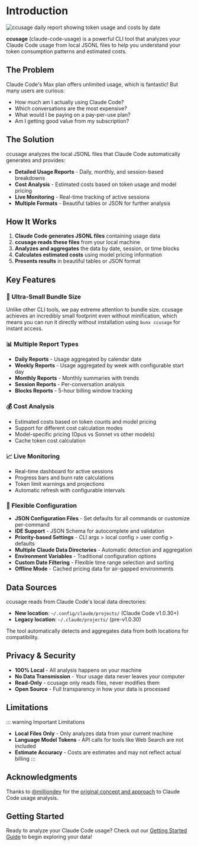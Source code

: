 # Introduction

![ccusage daily report showing token usage and costs by date](/screenshot.png)

**ccusage** (claude-code-usage) is a powerful CLI tool that analyzes your Claude Code usage from local JSONL files to help you understand your token consumption patterns and estimated costs.

## The Problem

Claude Code's Max plan offers unlimited usage, which is fantastic! But many users are curious:

- How much am I actually using Claude Code?
- Which conversations are the most expensive?
- What would I be paying on a pay-per-use plan?
- Am I getting good value from my subscription?

## The Solution

ccusage analyzes the local JSONL files that Claude Code automatically generates and provides:

- **Detailed Usage Reports** - Daily, monthly, and session-based breakdowns
- **Cost Analysis** - Estimated costs based on token usage and model pricing
- **Live Monitoring** - Real-time tracking of active sessions
- **Multiple Formats** - Beautiful tables or JSON for further analysis

## How It Works

1. **Claude Code generates JSONL files** containing usage data
2. **ccusage reads these files** from your local machine
3. **Analyzes and aggregates** the data by date, session, or time blocks
4. **Calculates estimated costs** using model pricing information
5. **Presents results** in beautiful tables or JSON format

## Key Features

### 🚀 Ultra-Small Bundle Size

Unlike other CLI tools, we pay extreme attention to bundle size. ccusage achieves an incredibly small footprint even without minification, which means you can run it directly without installation using `bunx ccusage` for instant access.

### 📊 Multiple Report Types

- **Daily Reports** - Usage aggregated by calendar date
- **Weekly Reports** - Usage aggregated by week with configurable start day
- **Monthly Reports** - Monthly summaries with trends
- **Session Reports** - Per-conversation analysis
- **Blocks Reports** - 5-hour billing window tracking

### 💰 Cost Analysis

- Estimated costs based on token counts and model pricing
- Support for different cost calculation modes
- Model-specific pricing (Opus vs Sonnet vs other models)
- Cache token cost calculation

### 📈 Live Monitoring

- Real-time dashboard for active sessions
- Progress bars and burn rate calculations
- Token limit warnings and projections
- Automatic refresh with configurable intervals

### 🔧 Flexible Configuration

- **JSON Configuration Files** - Set defaults for all commands or customize per-command
- **IDE Support** - JSON Schema for autocomplete and validation
- **Priority-based Settings** - CLI args > local config > user config > defaults
- **Multiple Claude Data Directories** - Automatic detection and aggregation
- **Environment Variables** - Traditional configuration options
- **Custom Date Filtering** - Flexible time range selection and sorting
- **Offline Mode** - Cached pricing data for air-gapped environments

## Data Sources

ccusage reads from Claude Code's local data directories:

- **New location**: `~/.config/claude/projects/` (Claude Code v1.0.30+)
- **Legacy location**: `~/.claude/projects/` (pre-v1.0.30)

The tool automatically detects and aggregates data from both locations for compatibility.

## Privacy & Security

- **100% Local** - All analysis happens on your machine
- **No Data Transmission** - Your usage data never leaves your computer
- **Read-Only** - ccusage only reads files, never modifies them
- **Open Source** - Full transparency in how your data is processed

## Limitations

::: warning Important Limitations

- **Local Files Only** - Only analyzes data from your current machine
- **Language Model Tokens** - API calls for tools like Web Search are not included
- **Estimate Accuracy** - Costs are estimates and may not reflect actual billing
  :::

## Acknowledgments

Thanks to [@milliondev](https://note.com/milliondev) for the [original concept and approach](https://note.com/milliondev/n/n1d018da2d769) to Claude Code usage analysis.

## Getting Started

Ready to analyze your Claude Code usage? Check out our [Getting Started Guide](/guide/getting-started) to begin exploring your data!
